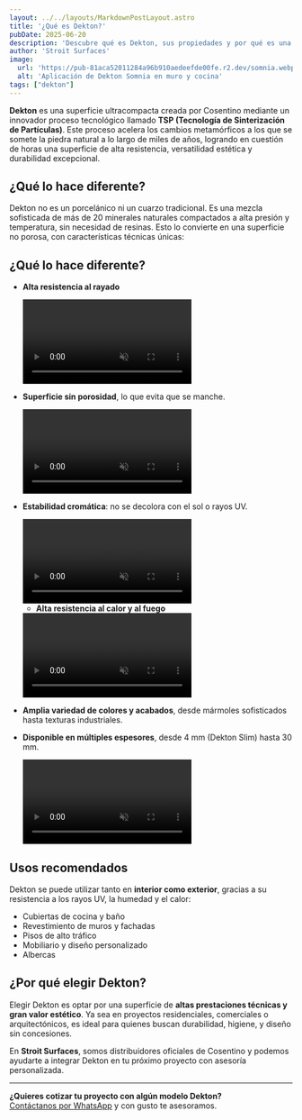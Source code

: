 ```yaml
---
layout: ../../layouts/MarkdownPostLayout.astro
title: '¿Qué es Dekton?'
pubDate: 2025-06-20
description: 'Descubre qué es Dekton, sus propiedades y por qué es una de las superficies más avanzadas para arquitectura y diseño interior.'
author: 'Stroit Surfaces'
image:
  url: 'https://pub-81aca52011284a96b910aedeefde00fe.r2.dev/somnia.webp'
  alt: 'Aplicación de Dekton Somnia en muro y cocina'
tags: ["dekton"]
---
```


**Dekton** es una superficie ultracompacta creada por Cosentino mediante un innovador proceso tecnológico llamado **TSP (Tecnología de Sinterización de Partículas)**. Este proceso acelera los cambios metamórficos a los que se somete la piedra natural a lo largo de miles de años, logrando en cuestión de horas una superficie de alta resistencia, versatilidad estética y durabilidad excepcional.

## ¿Qué lo hace diferente?

Dekton no es un porcelánico ni un cuarzo tradicional. Es una mezcla sofisticada de más de 20 minerales naturales compactados a alta presión y temperatura, sin necesidad de resinas. Esto lo convierte en una superficie no porosa, con características técnicas únicas:

## ¿Qué lo hace diferente?

- **Alta resistencia al rayado**

  <video autoplay playsinline loop muted class="rounded-xl w-full my-4 ">
    <source src="https://pub-81aca52011284a96b910aedeefde00fe.r2.dev/impacto-dekton-web.mp4" type="video/mp4" />
    Tu navegador no soporta el video.
  </video>

- **Superficie sin porosidad**, lo que evita que se manche.

  <video autoplay playsinline loop muted class="rounded-xl w-full my-4 ">
    <source src="https://pub-81aca52011284a96b910aedeefde00fe.r2.dev/manchas-dekton-web.mp4" type="video/mp4" />
    Tu navegador no soporta el video.
  </video>

- **Estabilidad cromática**: no se decolora con el sol o rayos UV.

  <video autoplay playsinline loop muted class="rounded-xl w-full my-4 ">
    <source src="https://pub-81aca52011284a96b910aedeefde00fe.r2.dev/rayosv-dekton-web.mp4" type="video/mp4" />
    Tu navegador no soporta el video.
  </video>

  - **Alta resistencia al calor y al fuego**

  <video autoplay playsinline loop muted class="rounded-xl w-full my-4 ">
    <source src="https://pub-81aca52011284a96b910aedeefde00fe.r2.dev/calor-dekton-web.mp4" type="video/mp4" />
    Tu navegador no soporta el video.
  </video>

- **Amplia variedad de colores y acabados**, desde mármoles sofisticados hasta texturas industriales.

  <!-- No mencionaste video para este punto, puedes agregar uno o eliminar este bloque -->

- **Disponible en múltiples espesores**, desde 4 mm (Dekton Slim) hasta 30 mm.

  <video autoplay playsinline loop muted class="rounded-xl w-full my-4 ">
    <source src="https://pub-81aca52011284a96b910aedeefde00fe.r2.dev/resistencia-dekton-web.mp4" type="video/mp4" />
    Tu navegador no soporta el video.
  </video>


## Usos recomendados

Dekton se puede utilizar tanto en **interior como exterior**, gracias a su resistencia a los rayos UV, la humedad y el calor:

- Cubiertas de cocina y baño
- Revestimiento de muros y fachadas
- Pisos de alto tráfico
- Mobiliario y diseño personalizado
- Albercas

## ¿Por qué elegir Dekton?

Elegir Dekton es optar por una superficie de **altas prestaciones técnicas y gran valor estético**. Ya sea en proyectos residenciales, comerciales o arquitectónicos, es ideal para quienes buscan durabilidad, higiene, y diseño sin concesiones.

En **Stroit Surfaces**, somos distribuidores oficiales de Cosentino y podemos ayudarte a integrar Dekton en tu próximo proyecto con asesoría personalizada.

---

**¿Quieres cotizar tu proyecto con algún modelo Dekton?**  
[Contáctanos por WhatsApp](https://wa.link/vp34jq) y con gusto te asesoramos.
